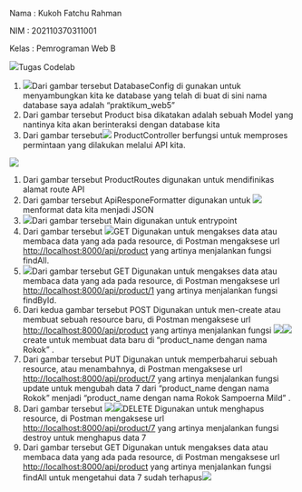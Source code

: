 Nama : Kukoh Fatchu Rahman

NIM : 202110370311001

Kelas : Pemrograman Web B

![](media/7aacb21d15f8bb6bdad1e1c34ad23ab3.png)Tugas Codelab

1.  ![](media/86a1c0c8a293b32f9f47a6817133c47c.png)Dari gambar tersebut DatabaseConfig di gunakan untuk menyambungkan kita ke database yang telah di buat di sini nama database saya adalah “praktikum_web5”
2.  Dari gambar tersebut Product bisa dikatakan adalah sebuah Model yang nantinya kita akan berinteraksi dengan database kita
3.  Dari gambar tersebut![](media/3559f29c0d457d3748512baf7cdfa6f7.png) ProductController berfungsi untuk memproses permintaan yang dilakukan melalui API kita.

![](media/81f08e9fc8727182d44eb0240dd7b250.png)

1.  Dari gambar tersebut ProductRoutes digunakan untuk mendifinikas alamat route API
1.  Dari gambar tersebut ApiResponeFormatter digunakan untuk ![](media/5ca80db9e1e6bf41a6cd45e383e2906a.png)menformat data kita menjadi JSON
2.  ![](media/f4a5802c5f74aac939a42caf3e2ece3f.png)Dari gambar tersebut Main digunakan untuk entrypoint
1.  Dari gambar tersebut ![](media/0880dc2519eb2560807be45d78610fc1.png)GET Digunakan untuk mengakses data atau membaca data yang ada pada resource, di Postman mengaksese url <http://localhost:8000/api/product> yang artinya menjalankan fungsi findAll.
2.  ![](media/72d9b8ef6dcd34278f9c5256e4cc1556.png)Dari gambar tersebut GET Digunakan untuk mengakses data atau membaca data yang ada pada resource, di Postman mengaksese url <http://localhost:8000/api/product/1> yang artinya menjalankan fungsi findById.
1.  Dari kedua gambar tersebut POST Digunakan untuk men-create atau membuat sebuah resource baru, di Postman mengaksese url <http://localhost:8000/api/product> yang artinya menjalankan fungsi ![](media/66a1282039a12882df9a900a687a0afa.png)![](media/4cb69db536f4dc53feeb7e05c80f37be.png)create untuk membuat data baru di “product_name dengan nama Rokok” .
1.  Dari gambar tersebut PUT Digunakan untuk memperbaharui sebuah resource, atau menambahnya, di Postman mengaksese url <http://localhost:8000/api/product/7> yang artinya menjalankan fungsi update untuk mengubah data 7 dari “product_name dengan nama Rokok” menjadi “product_name dengan nama Rokok Sampoerna Mild” .
2.  Dari gambar tersebut ![](media/22c76079a6135dfa6bab704e842f7dca.png)![](media/5b6623288fd224c9a52bc74c431f91bf.png)DELETE Digunakan untuk menghapus resource, di Postman mengaksese url <http://localhost:8000/api/product/7> yang artinya menjalankan fungsi destroy untuk menghapus data 7
1.  Dari gambar tersebut GET Digunakan untuk mengakses data atau membaca data yang ada pada resource, di Postman mengaksese url <http://localhost:8000/api/product> yang artinya menjalankan fungsi findAll untuk mengetahui data 7 sudah terhapus![](media/f2f6c70a5b969445e9f8e47cedf758ac.png)
